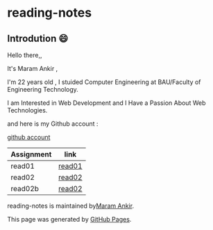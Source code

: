 # reading-notes
## Introdution 😄
Hello there,, 

It's Maram Ankir , 

I'm 22 years old , I stuided Computer Engineering at BAU/Faculty of Engineering Technology.

I am Interested in Web Development and I Have a Passion About Web Technologies.

 

and here is my Github account :

[github account](https://github.com/maram-ankir)



| Assignment    | link                    |
| -----------   | -----------             |
|read01         | [read01](read01.md)       |
|read02         | [read02](read02.md)       |
|read02b         | [read02](read02.md)       |



reading-notes is maintained by[Maram Ankir](https://github.com/maram-ankir).

This page was generated by [GitHub Pages](https://pages.github.com/).
